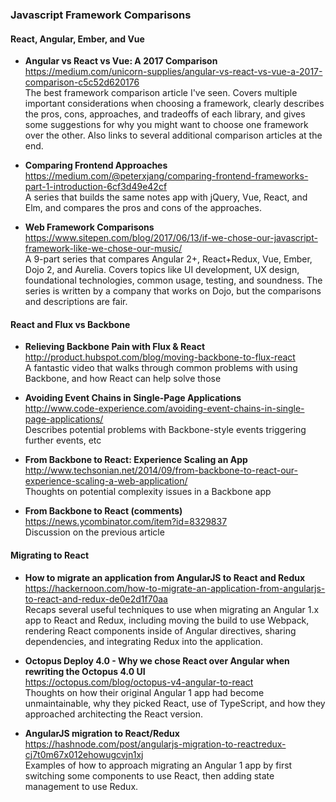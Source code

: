 ### Javascript Framework Comparisons

#### React, Angular, Ember, and Vue

- **Angular vs React vs Vue: A 2017 Comparison**  
  https://medium.com/unicorn-supplies/angular-vs-react-vs-vue-a-2017-comparison-c5c52d620176  
  The best framework comparison article I've seen. Covers multiple important considerations when choosing a framework, clearly describes the pros, cons, approaches, and tradeoffs of each library, and gives some suggestions for why you might want to choose one framework over the other.  Also links to several additional comparison articles at the end.

- **Comparing Frontend Approaches**  
  https://medium.com/@peterxjang/comparing-frontend-frameworks-part-1-introduction-6cf3d49e42cf  
  A series that builds the same notes app with jQuery, Vue, React, and Elm, and compares the pros and cons of the approaches.
  
- **Web Framework Comparisons**  
  https://www.sitepen.com/blog/2017/06/13/if-we-chose-our-javascript-framework-like-we-chose-our-music/  
  A 9-part series that compares Angular 2+, React+Redux, Vue, Ember, Dojo 2, and Aurelia.  Covers topics like UI development, UX design, foundational technologies, common usage, testing, and soundness.  The series is written by a company that works on Dojo, but the comparisons and descriptions are fair.


#### React and Flux vs Backbone

- **Relieving Backbone Pain with Flux & React**  
  http://product.hubspot.com/blog/moving-backbone-to-flux-react  
  A fantastic video that walks through common problems with using Backbone, and how React can help solve those

- **Avoiding Event Chains in Single-Page Applications**  
  http://www.code-experience.com/avoiding-event-chains-in-single-page-applications/  
  Describes potential problems with Backbone-style events triggering further events, etc

- **From Backbone to React: Experience Scaling an App**  
  http://www.techsonian.net/2014/09/from-backbone-to-react-our-experience-scaling-a-web-application/  
  Thoughts on potential complexity issues in a Backbone app

- **From Backbone to React (comments)**  
  https://news.ycombinator.com/item?id=8329837  
  Discussion on the previous article


#### Migrating to React

- **How to migrate an application from AngularJS to React and Redux**  
  https://hackernoon.com/how-to-migrate-an-application-from-angularjs-to-react-and-redux-de0e2d1f70aa  
  Recaps several useful techniques to use when migrating an Angular 1.x app to React and Redux, including moving the build to use Webpack, rendering React components inside of Angular directives, sharing dependencies, and integrating Redux into the application.
  
- **Octopus Deploy 4.0 - Why we chose React over Angular when rewriting the Octopus 4.0 UI**  
  https://octopus.com/blog/octopus-v4-angular-to-react  
  Thoughts on how their original Angular 1 app had become unmaintainable, why they picked React, use of TypeScript, and how they approached architecting the React version.
  
- **AngularJS migration to React/Redux**  
  https://hashnode.com/post/angularjs-migration-to-reactredux-cj7t0m67x012ehowugcvjn1xj  
  Examples of how to approach migrating an Angular 1 app by first switching some components to use React, then adding state management to use Redux.